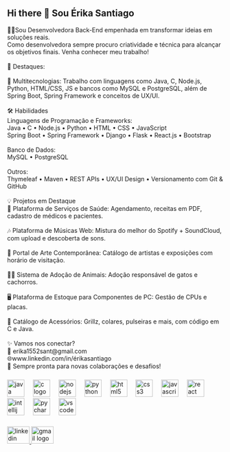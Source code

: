 ## Hi there 👋 Sou Érika Santiago
<p align="left">👩‍💻Sou Desenvolvedora Back-End empenhada em transformar ideias em soluções reais.<br>Como desenvolvedora sempre procuro criatividade e técnica para alcançar os objetivos finais. Venha conhecer meu trabalho!<br><br>🌟 Destaques:<br><br>🚀 Multitecnologias: Trabalho com linguagens como Java, C, Node.js, Python, HTML/CSS, JS e bancos como MySQL e PostgreSQL, além de Spring Boot, Spring Framework e conceitos de UX/UI.<br><br>🛠️ Habilidades<br>Linguagens de Programação e Frameworks:<br>Java • C • Node.js • Python • HTML • CSS • JavaScript<br>Spring Boot • Spring Framework • Django • Flask • React.js • Bootstrap<br><br>Banco de Dados:<br>MySQL • PostgreSQL<br><br>Outros:<br>Thymeleaf • Maven • REST APIs • UX/UI Design • Versionamento com Git & GitHub<br><br>💡 Projetos em Destaque<br>🏥 Plataforma de Serviços de Saúde: Agendamento, receitas em PDF, cadastro de médicos e pacientes.<br><br>🎶 Plataforma de Músicas Web: Mistura do melhor do Spotify + SoundCloud, com upload e descoberta de sons.<br><br>🎨 Portal de Arte Contemporânea: Catálogo de artistas e exposições com horário de visitação.<br><br>🐶🐱 Sistema de Adoção de Animais: Adoção responsável de gatos e cachorros.<br><br>🖥️ Plataforma de Estoque para Componentes de PC: Gestão de CPUs e placas.<br><br>💍 Catálogo de Acessórios: Grillz, colares, pulseiras e mais, com código em C e Java.<br><br>✨ Vamos nos conectar?<br>📧 erika1552sant@gmail.com<br>🌐www.linkedin.com/in/érikasantiago<br>💬 Sempre pronta para novas colaborações e desafios!</p>

###

<div align="left">
  <img src="https://cdn.jsdelivr.net/gh/devicons/devicon/icons/java/java-original.svg" height="40" alt="java logo"  />
  <img width="12" />
  <img src="https://cdn.jsdelivr.net/gh/devicons/devicon/icons/c/c-original.svg" height="40" alt="c logo"  />
  <img width="12" />
  <img src="https://cdn.jsdelivr.net/gh/devicons/devicon/icons/nodejs/nodejs-original.svg" height="40" alt="nodejs logo"  />
  <img width="12" />
  <img src="https://cdn.jsdelivr.net/gh/devicons/devicon/icons/python/python-original.svg" height="40" alt="python logo"  />
  <img width="12" />
  <img src="https://cdn.jsdelivr.net/gh/devicons/devicon/icons/html5/html5-original.svg" height="40" alt="html5 logo"  />
  <img width="12" />
  <img src="https://cdn.jsdelivr.net/gh/devicons/devicon/icons/css3/css3-original.svg" height="40" alt="css3 logo"  />
  <img width="12" />
  <img src="https://cdn.jsdelivr.net/gh/devicons/devicon/icons/javascript/javascript-original.svg" height="40" alt="javascript logo"  />
  <img width="12" />
  <img src="https://cdn.jsdelivr.net/gh/devicons/devicon/icons/react/react-original.svg" height="40" alt="react logo"  />
  <img width="12" />
  <img src="https://cdn.jsdelivr.net/gh/devicons/devicon/icons/intellij/intellij-original.svg" height="40" alt="intellij logo"  />
  <img width="12" />
  <img src="https://cdn.jsdelivr.net/gh/devicons/devicon/icons/pycharm/pycharm-original.svg" height="40" alt="pycharm logo"  />
  <img width="12" />
  <img src="https://cdn.jsdelivr.net/gh/devicons/devicon/icons/vscode/vscode-original.svg" height="40" alt="vscode logo"  />
</div>

###

<div align="left">
  <a href="www.linkedin.com/in/érikasantiago" target="_blank">
    <img src="https://raw.githubusercontent.com/maurodesouza/profile-readme-generator/master/src/assets/icons/social/linkedin/default.svg" width="52" height="40" alt="linkedin logo"  />
  </a>
  <a href="erika1552sant@gmail.com" target="_blank">
    <img src="https://raw.githubusercontent.com/maurodesouza/profile-readme-generator/master/src/assets/icons/social/gmail/default.svg" width="52" height="40" alt="gmail logo"  />
  </a>
</div>



